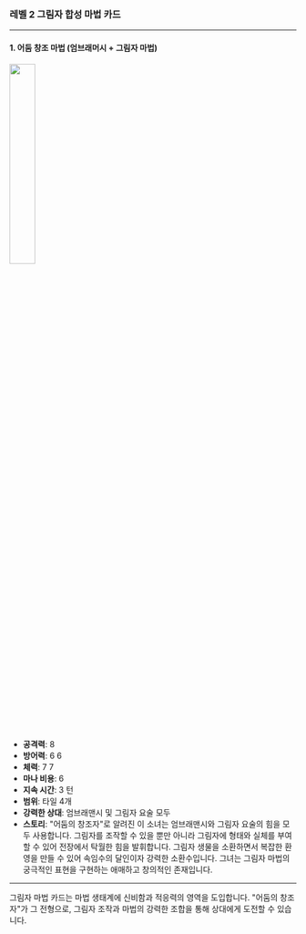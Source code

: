 ### 레벨 2 그림자 합성 마법 카드

---

#### 1. 어둠 창조 마법 (엄브래머시 + 그림자 마법)
  <img src="./Harbinger of the Cosmos.png" width="30%"></img>

- **공격력**: 8
- **방어력**: 6 6
- **체력**: 7 7
- **마나 비용**: 6
- **지속 시간**: 3 턴
- **범위**: 타일 4개
- **강력한 상대**: 엄브래맨시 및 그림자 요술 모두
- **스토리**: "어둠의 창조자"로 알려진 이 소녀는 엄브래맨시와 그림자 요술의 힘을 모두 사용합니다. 그림자를 조작할 수 있을 뿐만 아니라 그림자에 형태와 실체를 부여할 수 있어 전장에서 탁월한 힘을 발휘합니다. 그림자 생물을 소환하면서 복잡한 환영을 만들 수 있어 속임수의 달인이자 강력한 소환수입니다. 그녀는 그림자 마법의 궁극적인 표현을 구현하는 애매하고 창의적인 존재입니다.

---

그림자 마법 카드는 마법 생태계에 신비함과 적응력의 영역을 도입합니다. "어둠의 창조자"가 그 전형으로, 그림자 조작과 마법의 강력한 조합을 통해 상대에게 도전할 수 있습니다.